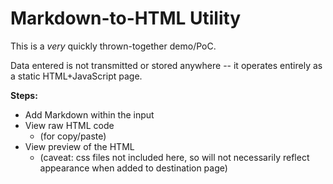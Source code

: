 # Markdown-to-HTML Utility

This is a _very_ quickly thrown-together demo/PoC.

Data entered is not transmitted or stored anywhere -- it operates entirely as a static HTML+JavaScript page.

**Steps:**

- Add Markdown within the input
- View raw HTML code
  - (for copy/paste)
- View preview of the HTML
  - (caveat: css files not included here, so will not necessarily reflect appearance when added to destination page)
